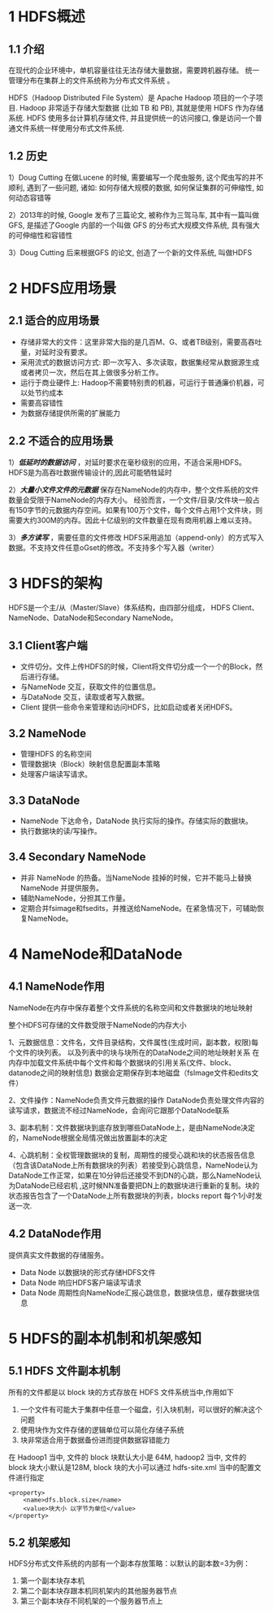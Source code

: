 # 1 HDFS概述

## 1.1 介绍
在现代的企业环境中，单机容量往往无法存储大量数据，需要跨机器存储。 统一管理分布在集群上的文件系统称为分布式文件系统 。

HDFS（Hadoop Distributed File System）是 Apache Hadoop 项目的一个子项目. Hadoop 非常适于存储大型数据 (比如 TB 和 PB), 其就是使用 HDFS 作为存储系统. HDFS 使用多台计算机存储文件, 并且提供统一的访问接口, 像是访问一个普通文件系统一样使用分布式文件系统.

## 1.2 历史
1）Doug Cutting 在做Lucene 的时候, 需要编写一个爬虫服务, 这个爬虫写的并不顺利, 遇到了一些问题, 诸如: 如何存储大规模的数据, 如何保证集群的可伸缩性, 如何动态容错等

2）2013年的时候, Google 发布了三篇论文, 被称作为三驾马车, 其中有一篇叫做GFS, 是描述了Google 内部的一个叫做 GFS 的分布式大规模文件系统, 具有强大的可伸缩性和容错性

3）Doug Cutting 后来根据GFS 的论文, 创造了一个新的文件系统, 叫做HDFS

# 2 HDFS应用场景

## 2.1 适合的应用场景
- 存储非常大的文件：这里非常大指的是几百M、G、或者TB级别，需要高吞吐量，对延时没有要求。
- 采用流式的数据访问方式: 即一次写入、多次读取，数据集经常从数据源生成或者拷贝一次，然后在其上做很多分析工作。
- 运行于商业硬件上: Hadoop不需要特别贵的机器，可运行于普通廉价机器，可以处节约成本
- 需要高容错性
- 为数据存储提供所需的扩展能力

## 2.2 不适合的应用场景
1）___低延时的数据访问___ ，对延时要求在毫秒级别的应用，不适合采用HDFS。HDFS是为高吞吐数据传输设计的,因此可能牺牲延时

2）___大量小文件文件的元数据___ 保存在NameNode的内存中，整个文件系统的文件数量会受限于NameNode的内存大小。 经验而言，一个文件/目录/文件块一般占有150字节的元数据内存空间。如果有100万个文件，每个文件占用1个文件块，则需要大约300M的内存。因此十亿级别的文件数量在现有商用机器上难以支持。

3）___多方读写___ ，需要任意的文件修改 HDFS采用追加（append-only）的方式写入数据。不支持文件任意oGset的修改。不支持多个写入器（writer）

# 3 HDFS的架构
HDFS是一个主/从（Master/Slave）体系结构，由四部分组成， HDFS Client、NameNode、DataNode和Secondary NameNode。

## 3.1 Client客户端
- 文件切分。文件上传HDFS的时候，Client将文件切分成一个一个的Block，然后进行存储。
- 与NameNode 交互，获取文件的位置信息。
- 与DataNode 交互，读取或者写入数据。
- Client 提供一些命令来管理和访问HDFS，比如启动或者关闭HDFS。

## 3.2 NameNode
- 管理HDFS 的名称空间
- 管理数据块（Block）映射信息配置副本策略
- 处理客户端读写请求。

## 3.3 DataNode
- NameNode 下达命令，DataNode 执行实际的操作。存储实际的数据块。
- 执行数据块的读/写操作。

## 3.4 Secondary NameNode
- 并非 NameNode 的热备。当NameNode 挂掉的时候，它并不能马上替换 NameNode 并提供服务。
- 辅助NameNode，分担其工作量。
- 定期合并fsimage和fsedits，并推送给NameNode。在紧急情况下，可辅助恢复NameNode。

# 4 NameNode和DataNode

## 4.1 NameNode作用
NameNode在内存中保存着整个文件系统的名称空间和文件数据块的地址映射

整个HDFS可存储的文件数受限于NameNode的内存大小

1、元数据信息：文件名，文件目录结构，文件属性(生成时间，副本数，权限)每个文件的块列表。 以及列表中的块与块所在的DataNode之间的地址映射关系 在内存中加载文件系统中每个文件和每个数据块的引用关系(文件、block、datanode之间的映射信息) 数据会定期保存到本地磁盘（fsImage文件和edits文件）

2、文件操作：NameNode负责文件元数据的操作 DataNode负责处理文件内容的读写请求，数据流不经过NameNode，会询问它跟那个DataNode联系

3、副本机制：文件数据块到底存放到哪些DataNode上，是由NameNode决定的，NameNode根据全局情况做出放置副本的决定

4、心跳机制：全权管理数据块的复制，周期性的接受心跳和块的状态报告信息（包含该DataNode上所有数据块的列表）若接受到心跳信息，NameNode认为DataNode工作正常，如果在10分钟后还接受不到DN的心跳，那么NameNode认为DataNode已经宕机 ,这时候NN准备要把DN上的数据块进行重新的复制。块的状态报告包含了一个DataNode上所有数据块的列表，blocks report 每个1小时发送一次.

## 4.2 DataNode作用
提供真实文件数据的存储服务。
- Data Node 以数据块的形式存储HDFS文件
- Data Node 响应HDFS客户端读写请求
- Data Node 周期性向NameNode汇报心跳信息，数据块信息，缓存数据块信息

# 5 HDFS的副本机制和机架感知

## 5.1 HDFS 文件副本机制
所有的文件都是以 block 块的方式存放在 HDFS 文件系统当中,作用如下
1. 一个文件有可能大于集群中任意一个磁盘，引入块机制，可以很好的解决这个问题
2. 使用块作为文件存储的逻辑单位可以简化存储子系统
3. 块非常适合用于数据备份进而提供数据容错能力

在 Hadoop1 当中, 文件的 block 块默认大小是 64M, hadoop2 当中, 文件的 block 块大小默认是128M, block 块的大小可以通过 hdfs-site.xml 当中的配置文件进行指定
``` 
<property>
    <name>dfs.block.size</name>
    <value>块大小 以字节为单位</value>
</property>
```

## 5.2 机架感知
HDFS分布式文件系统的内部有一个副本存放策略：以默认的副本数=3为例：
1. 第一个副本块存本机
2. 第二个副本块存跟本机同机架内的其他服务器节点
3. 第三个副本块存不同机架的一个服务器节点上